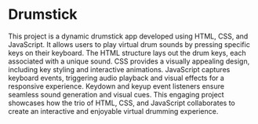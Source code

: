 # Drumstick
This project is a dynamic drumstick app developed using HTML, CSS, and JavaScript. It allows users to play virtual drum sounds by pressing specific keys on their keyboard. The HTML structure lays out the drum keys, each associated with a unique sound. CSS provides a visually appealing design, including key styling and interactive animations. JavaScript captures keyboard events, triggering audio playback and visual effects for a responsive experience. Keydown and keyup event listeners ensure seamless sound generation and visual cues. This engaging project showcases how the trio of HTML, CSS, and JavaScript collaborates to create an interactive and enjoyable virtual drumming experience.
